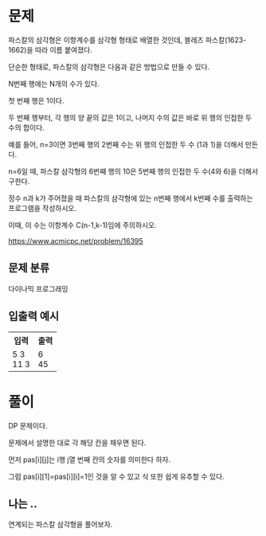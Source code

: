 # 문제

파스칼의 삼각형은 이항계수를 삼각형 형태로 배열한 것인데, 블레즈 파스칼(1623-1662)을 따라 이름 붙여졌다.

단순한 형태로, 파스칼의 삼각형은 다음과 같은 방법으로 만들 수 있다.

N번째 행에는 N개의 수가 있다.

첫 번째 행은 1이다.

두 번째 행부터, 각 행의 양 끝의 값은 1이고, 나머지 수의 값은 바로 위 행의 인접한 두 수의 합이다.

예를 들어, n=3이면 3번째 행의 2번째 수는 위 행의 인접한 두 수 (1과 1)을 더해서 만든다. 

n=6일 때, 파스칼 삼각형의 6번째 행의 10은 5번째 행의 인접한 두 수(4와 6)을 더해서 구한다. 

정수 n과 k가 주어졌을 때 파스칼의 삼각형에 있는 n번째 행에서 k번째 수를 출력하는 프로그램을 작성하시오.  

이때, 이 수는 이항계수 C(n-1,k-1)임에 주의하시오.

https://www.acmicpc.net/problem/16395

## 문제 분류

다이나믹 프로그래밍

## 입출력 예시

<table>
  <tr>
    <th>입력</th>
    <th>출력</th>
  </tr>
  <tr>
    <td>5 3<br>11 3</td>
    <td>6<br>45</td>
  </tr>
</table>

# 풀이

DP 문제이다.

문제에서 설명한 대로 각 해당 칸을 채우면 된다.

먼저 pas[i][j]는 i행 j열 번째 칸의 숫자를 의미한다 하자.

그럼 pas[i][1]=pas[i][i]=1인 것을 알 수 있고 식 또한 쉽게 유추할 수 있다.

## 나는 ..

연계되는 파스칼 삼각형을 풀어보자.